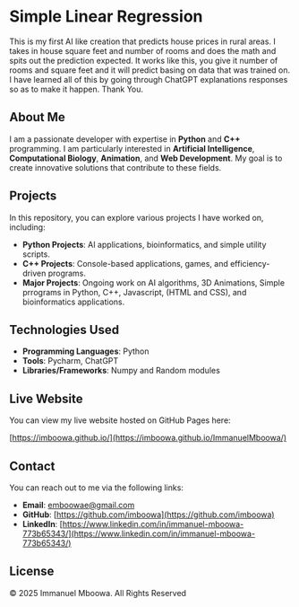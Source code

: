 # Simple Linear Regression

This is my first AI like creation that predicts house prices in rural areas. I takes in house square feet and number of rooms and does the math and spits out the prediction expected. It works like this, you give it number of rooms and square feet and it will predict basing on data that was trained on. I have learned all of this by going through ChatGPT explanations responses so as to make it happen. Thank You.

## About Me

I am a passionate developer with expertise in **Python** and **C++** programming. I am particularly interested in **Artificial Intelligence**, **Computational Biology**, **Animation**, and **Web Development**. My goal is to create innovative solutions that contribute to these fields.

## Projects

In this repository, you can explore various projects I have worked on, including:

- **Python Projects**: AI applications, bioinformatics, and simple utility scripts.
- **C++ Projects**: Console-based applications, games, and efficiency-driven programs.
- **Major Projects**: Ongoing work on AI algorithms, 3D Animations, Simple prrograms in Python, C++, Javascript, (HTML and CSS), and bioinformatics applications.

## Technologies Used

- **Programming Languages**: Python
- **Tools**: Pycharm, ChatGPT
- **Libraries/Frameworks**: Numpy and Random modules

## Live Website

You can view my live website hosted on GitHub Pages here:

[https://imboowa.github.io/](https://imboowa.github.io/ImmanuelMboowa/)

## Contact

You can reach out to me via the following links:

- **Email**: [emboowae@gmail.com](mailto:emboowae@gmail.com)
- **GitHub**: [https://github.com/imboowa](https://github.com/imboowa)
- **LinkedIn**: [https://www.linkedin.com/in/immanuel-mboowa-773b65343/](https://www.linkedin.com/in/immanuel-mboowa-773b65343/)

## License

© 2025 Immanuel Mboowa. All Rights Reserved
